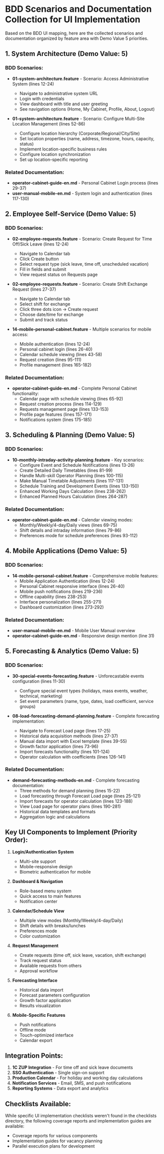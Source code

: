# BDD Scenarios and Documentation Collection for UI Implementation

Based on the BDD UI mapping, here are the collected scenarios and documentation organized by feature area with Demo Value 5 priorities.

## 1. System Architecture (Demo Value: 5)

### BDD Scenarios:
- **01-system-architecture.feature** - Scenario: Access Administrative System (lines 12-24)
  - Navigate to administrative system URL
  - Login with credentials
  - View dashboard with title and user greeting
  - See navigation options (Home, My Cabinet, Profile, About, Logout)

- **01-system-architecture.feature** - Scenario: Configure Multi-Site Location Management (lines 52-86)
  - Configure location hierarchy (Corporate/Regional/City/Site)
  - Set location properties (name, address, timezone, hours, capacity, status)
  - Implement location-specific business rules
  - Configure location synchronization
  - Set up location-specific reporting

### Related Documentation:
- **operator-cabinet-guide-en.md** - Personal Cabinet Login process (lines 29-37)
- **user-manual-mobile-en.md** - System login and authentication (lines 117-130)

## 2. Employee Self-Service (Demo Value: 5)

### BDD Scenarios:
- **02-employee-requests.feature** - Scenario: Create Request for Time Off/Sick Leave (lines 12-24)
  - Navigate to Calendar tab
  - Click Create button
  - Select request type (sick leave, time off, unscheduled vacation)
  - Fill in fields and submit
  - View request status on Requests page

- **02-employee-requests.feature** - Scenario: Create Shift Exchange Request (lines 27-37)
  - Navigate to Calendar tab
  - Select shift for exchange
  - Click three dots icon → Create request
  - Choose date/time for exchange
  - Submit and track status

- **14-mobile-personal-cabinet.feature** - Multiple scenarios for mobile access:
  - Mobile authentication (lines 12-24)
  - Personal cabinet login (lines 26-40)
  - Calendar schedule viewing (lines 43-58)
  - Request creation (lines 95-111)
  - Profile management (lines 165-182)

### Related Documentation:
- **operator-cabinet-guide-en.md** - Complete Personal Cabinet functionality:
  - Calendar page with schedule viewing (lines 65-92)
  - Request creation process (lines 114-129)
  - Requests management page (lines 133-153)
  - Profile page features (lines 157-171)
  - Notifications system (lines 175-185)

## 3. Scheduling & Planning (Demo Value: 5)

### BDD Scenarios:
- **10-monthly-intraday-activity-planning.feature** - Key scenarios:
  - Configure Event and Schedule Notifications (lines 13-26)
  - Create Detailed Daily Timetables (lines 81-99)
  - Handle Multi-skill Operator Planning (lines 100-115)
  - Make Manual Timetable Adjustments (lines 117-131)
  - Schedule Training and Development Events (lines 133-150)
  - Enhanced Working Days Calculation (lines 238-262)
  - Enhanced Planned Hours Calculation (lines 264-287)

### Related Documentation:
- **operator-cabinet-guide-en.md** - Calendar viewing modes:
  - Monthly/Weekly/4-day/Daily views (lines 69-75)
  - Shift details and intraday information (lines 79-86)
  - Preferences mode for schedule preferences (lines 93-112)

## 4. Mobile Applications (Demo Value: 5)

### BDD Scenarios:
- **14-mobile-personal-cabinet.feature** - Comprehensive mobile features:
  - Mobile Application Authentication (lines 12-24)
  - Personal Cabinet responsive interface (lines 26-40)
  - Mobile push notifications (lines 219-236)
  - Offline capability (lines 238-253)
  - Interface personalization (lines 255-271)
  - Dashboard customization (lines 273-292)

### Related Documentation:
- **user-manual-mobile-en.md** - Mobile User Manual overview
- **operator-cabinet-guide-en.md** - Responsive design mention (line 31)

## 5. Forecasting & Analytics (Demo Value: 5)

### BDD Scenarios:
- **30-special-events-forecasting.feature** - Unforecastable events configuration (lines 11-30)
  - Configure special event types (holidays, mass events, weather, technical, marketing)
  - Set event parameters (name, type, dates, load coefficient, service groups)

- **08-load-forecasting-demand-planning.feature** - Complete forecasting implementation:
  - Navigate to Forecast Load page (lines 17-25)
  - Historical data acquisition methods (lines 27-37)
  - Manual data import with Excel template (lines 39-55)
  - Growth factor application (lines 73-96)
  - Import forecasts functionality (lines 101-124)
  - Operator calculation with coefficients (lines 126-141)

### Related Documentation:
- **demand-forecasting-methods-en.md** - Complete forecasting documentation:
  - Three methods for demand planning (lines 15-22)
  - Load forecasting through Forecast Load page (lines 25-121)
  - Import forecasts for operator calculation (lines 123-188)
  - View Load page for operator plans (lines 190-281)
  - Historical data templates and formats
  - Aggregation logic and calculations

## Key UI Components to Implement (Priority Order):

1. **Login/Authentication System**
   - Multi-site support
   - Mobile-responsive design
   - Biometric authentication for mobile

2. **Dashboard & Navigation**
   - Role-based menu system
   - Quick access to main features
   - Notification center

3. **Calendar/Schedule View**
   - Multiple view modes (Monthly/Weekly/4-day/Daily)
   - Shift details with breaks/lunches
   - Preferences mode
   - Color customization

4. **Request Management**
   - Create requests (time off, sick leave, vacation, shift exchange)
   - Track request status
   - Available requests from others
   - Approval workflow

5. **Forecasting Interface**
   - Historical data import
   - Forecast parameters configuration
   - Growth factor application
   - Results visualization

6. **Mobile-Specific Features**
   - Push notifications
   - Offline mode
   - Touch-optimized interface
   - Calendar export

## Integration Points:

1. **1C ZUP Integration** - For time off and sick leave documents
2. **SSO Authentication** - Single sign-on support
3. **Production Calendar** - For holiday and working day calculations
4. **Notification Services** - Email, SMS, and push notifications
5. **Reporting Systems** - Data export and analytics

## Checklists Available:

While specific UI implementation checklists weren't found in the checklists directory, the following coverage reports and implementation guides are available:
- Coverage reports for various components
- Implementation guides for vacancy planning
- Parallel execution plans for development